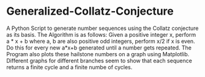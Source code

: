 # Generalized-Collatz-Conjecture
A Python Script to generate number sequences using the Collatz conjecture as its basis.
The Algorithm is as follows: 
Given a positive integer x, perform a * x + b where a, b are also positive odd integers, perform x/2 if x is even. Do this for every new a*x+b generated until a number gets repeated. 
The Program also plots these hailstone numbers on a graph using Matplotlib.
Different graphs for different branches seem to show that each sequence returns a finite cycle and a finite numbe of cycles. 
